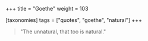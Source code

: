 +++
title = "Goethe"
weight = 103

[taxonomies]
tags = ["quotes", "goethe", "natural"]
+++

> "The unnatural, that too is natural."

